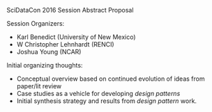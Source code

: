 SciDataCon 2016 Session Abstract Proposal 

Session Organizers:

* Karl Benedict (University of New Mexico)
* W Christopher Lehnhardt (RENCI)
* Joshua Young (NCAR)

Initial organizing thoughts:

* Conceptual overview based on continued evolution of ideas from paper/lit review
* Case studies as a vehicle for developing *design patterns*
* Initial synthesis strategy and results from *design pattern* work. 

